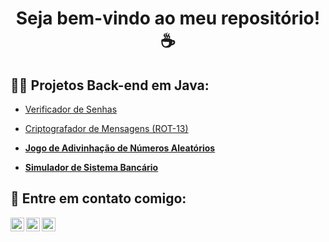 <h1 align="center"> Seja bem-vindo ao meu repositório! ☕  </h1>

<h2> 👨‍💻 Projetos Back-end em Java: </h2>

  - [Verificador de Senhas](https://github.com/amatoshdev/VerificadorDeSenha)
    
  - [Criptografador de Mensagens (ROT-13)](https://github.com/amatoshdev/GeradorDeSenhasROT-13) <b>
  
  - [Jogo de Adivinhação de Números Aleatórios](https://github.com/victoramato/JogoDaAdivinhacao)
  
  - [Simulador de Sistema Bancário](https://github.com/amatoshdev/SimuladorSistemaBancario)

<h2> 🤳 Entre em contato comigo: <br> </h2>

[<img align="left" alt="VictorAmato | LinkedIn" width="22px" src="https://imgur.com/Higjpa6.png" />][linkedin]
[<img align="left" alt="VictorAmato | Instagram" width="22px" src="https://imgur.com/P6htHGR.png" />][instagram]
[<img align="left" alt="VictorAmato | WhatsApp" width="22px" src="https://imgur.com/urJtjbo.png" />][whatsapp]

[instagram]: https://www.instagram.com/amatosh.dev
[linkedin]: https://linkedin.com/in/amatosh
[whatsapp]: https://wa.me/5512988579087
